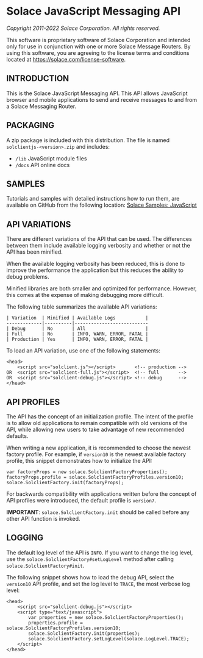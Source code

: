 # Solace JavaScript Messaging API
*Copyright 2011-2022 Solace Corporation. All rights reserved.*

This software is proprietary software of Solace Corporation and intended only
for use in conjunction with one or more Solace Message Routers.  By using this
software, you are agreeing to the license terms and conditions located at
https://solace.com/license-software.


## INTRODUCTION
This is the Solace JavaScript Messaging API. This API
allows JavaScript browser and mobile applications to send and receive
messages to and from a Solace Messaging Router.

## PACKAGING
A zip package is included with this distribution. The file is named 
`solclientjs-<version>.zip` and includes:
* `/lib`                    JavaScript module files
* `/docs`                   API online docs		

## SAMPLES
Tutorials and samples with detailed instructions how to run them, are
available on GitHub from the following location: 
[Solace Samples: JavaScript](https://github.com/SolaceSamples/solace-samples-javascript)

## API VARIATIONS
There are different variations of the API that can be used. The differences
between them include available logging verbosity and whether or not the API
has been minified.

When the available logging verbosity has been reduced, this is done to
improve the performance the application but this reduces the ability to
debug problems.

Minified libraries are both smaller and optimized for performance. However,
this comes at the expense of making debugging more difficult.

The following table summarizes the available API variations:

    | Variation  | Minified | Available Logs           |
    -------------|----------|---------------------------
    | Debug      | No       | All                      |
    | Full       | No       | INFO, WARN, ERROR, FATAL |
    | Production | Yes      | INFO, WARN, ERROR, FATAL |

To load an API variation, use one of the following statements:

    <head>
        <script src="solclient.js"></script>       <!-- production -->
    OR  <script src="solclient-full.js"></script>  <!-- full       -->
    OR  <script src="solclient-debug.js"></script> <!-- debug      -->
    </head>
          
## API PROFILES
The API has the concept of an initialization profile. The intent of the
profile is to allow old applications to remain compatible with old versions
of the API, while allowing new users to take advantage of new recommended
defaults.

When writing a new application, it is recommended to choose the newest
factory profile. For example, if `version10` is the newest available factory
profile, this snippet demonstrates how to initialize the API:
    
    var factoryProps = new solace.SolclientFactoryProperties();
    factoryProps.profile = solace.SolclientFactoryProfiles.version10;
    solace.SolclientFactory.init(factoryProps);

For backwards compatibility with applications written before the concept of
API profiles were introduced, the default profile is `version7`.

__IMPORTANT__: `solace.SolclientFactory.init` should be called before any other API
function is invoked.
    
## LOGGING
The default log level of the API is `INFO`.  If you want to change the log
level, use the `solace.SolclientFactory#setLogLevel` method after calling
`solace.SolclientFactory#init`.
    
The following snippet shows how to load the debug API, select the `version10`
API profile, and set the log level to `TRACE`, the most verbose log level:

    <head>
        <script src="solclient-debug.js"></script>
        <script type="text/javascript">
            var properties = new solace.SolclientFactoryProperties();
            properties.profile = solace.SolclientFactoryProfiles.version10;
            solace.SolclientFactory.init(properties);
            solace.SolclientFactory.setLogLevel(solace.LogLevel.TRACE);
        </script>
    </head>
